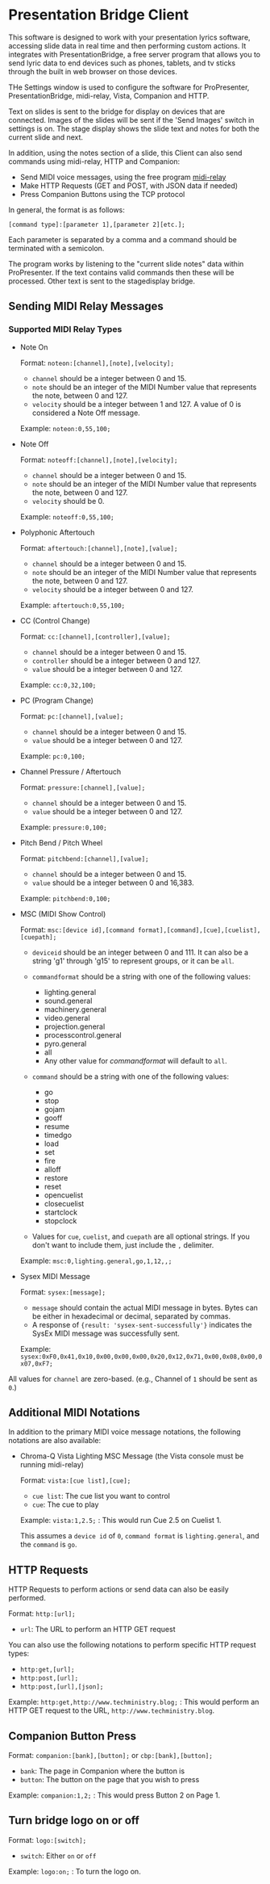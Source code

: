# Presentation Bridge Client

This software is designed to work with your presentation lyrics software, accessing slide data in real time and then performing custom actions. It integrates with PresentationBridge, a free server program that allows you to send lyric data to end devices such as phones, tablets, and tv sticks through the built in web browser on those devices. 

THe Settings window is used to configure the software for ProPresenter, PresentationBridge, midi-relay, Vista, Companion and HTTP. 

Text on slides is sent to the bridge for display on devices that are connected. Images of the slides will be sent if the 'Send Images' switch in settings is on. The stage display shows the slide text and notes for both the current slide and next.

In addition, using the notes section of a slide, this Client can also send commands using midi-relay, HTTP and Companion:
* Send MIDI voice messages, using the free program [midi-relay](http://github.com/josephdadams/midi-relay)
* Make HTTP Requests (GET and POST, with JSON data if needed)
* Press Companion Buttons using the TCP protocol

In general, the format is as follows:

`[command type]:[parameter 1],[parameter 2][etc.];`

Each parameter is separated by a comma and a command should be terminated with a semicolon. 

The program works by listening to the "current slide notes" data within ProPresenter. If the text contains valid commands  then these will be processed. Other text is sent to the stagedisplay bridge.

## Sending MIDI Relay Messages

### Supported MIDI Relay Types
* Note On

	Format: `noteon:[channel],[note],[velocity];`
	
	* `channel` should be a integer between 0 and 15.
	* `note` should be an integer of the MIDI Number value that represents the note, between 0 and 127.
	* `velocity` should be a integer between 1 and 127. A value of 0 is considered a Note Off message.

	Example: `noteon:0,55,100;`
	
* Note Off

	Format: `noteoff:[channel],[note],[velocity];`
	
	* `channel` should be a integer between 0 and 15.
	* `note` should be an integer of the MIDI Number value that represents the note, between 0 and 127.
	* `velocity` should be 0.

	Example: `noteoff:0,55,100;`

* Polyphonic Aftertouch

	Format: `aftertouch:[channel],[note],[value];`
	
	* `channel` should be a integer between 0 and 15.
	* `note` should be an integer of the MIDI Number value that represents the note, between 0 and 127.
	* `velocity` should be a integer between 0 and 127.

	Example: `aftertouch:0,55,100;`

* CC (Control Change)

	Format: `cc:[channel],[controller],[value];`
	
	* `channel` should be a integer between 0 and 15.
	* `controller` should be a integer between 0 and 127.
	* `value` should be a integer between 0 and 127.

	Example: `cc:0,32,100;`
	
* PC (Program Change)

	Format: `pc:[channel],[value];`

	* `channel` should be a integer between 0 and 15.
	* `value` should be a integer between 0 and 127.

	Example: `pc:0,100;`

* Channel Pressure / Aftertouch

	Format: `pressure:[channel],[value];`
	
	* `channel` should be a integer between 0 and 15.
	* `value` should be a integer between 0 and 127.

	Example: `pressure:0,100;`

* Pitch Bend / Pitch Wheel

	Format: `pitchbend:[channel],[value];`
	
	* `channel` should be a integer between 0 and 15.
	* `value` should be a integer between 0 and 16,383.

	Example: `pitchbend:0,100;`

* MSC (MIDI Show Control)

	Format: `msc:[device id],[command format],[command],[cue],[cuelist],[cuepath];`

	* `deviceid` should be an integer between 0 and 111. It can also be a string 'g1' through 'g15' to represent groups, or it can be `all`.

	* `commandformat` should be a string with one of the following values:
		* lighting.general
		* sound.general
		* machinery.general
		* video.general
		* projection.general
		* processcontrol.general
		* pyro.general
		* all
		* Any other value for _commandformat_ will default to `all`.
	
	* `command` should be a string with one of the following values:
		* go
		* stop
		* gojam
		* gooff
		* resume
		* timedgo
		* load
		* set
		* fire
		* alloff
		* restore
		* reset
		* opencuelist
		* closecuelist
		* startclock
		* stopclock

	* Values for `cue`, `cuelist`, and `cuepath` are all optional strings. If you don't want to include them, just include the `,` delimiter.

	Example: `msc:0,lighting.general,go,1,12,,;`

* Sysex MIDI Message

	Format: `sysex:[message];`
	
	* `message` should contain the actual MIDI message in bytes. Bytes can be either in hexadecimal or decimal, separated by commas.
	* A response of `{result: 'sysex-sent-successfully'}` indicates the SysEx MIDI message was successfully sent.

	Example: `sysex:0xF0,0x41,0x10,0x00,0x00,0x00,0x20,0x12,0x71,0x00,0x08,0x00,0x07,0xF7;`
	
All values for `channel` are zero-based. (e.g., Channel of `1` should be sent as `0`.)

## Additional MIDI Notations
In addition to the primary MIDI voice message notations, the following notations are also available:

* Chroma-Q Vista Lighting MSC Message (the Vista console must be running midi-relay)

	Format: `vista:[cue list],[cue];`

	* `cue list`: The cue list you want to control
	* `cue`: The cue to play

	Example: `vista:1,2.5;` : This would run Cue 2.5 on Cuelist 1.
	
	This assumes a `device id` of `0`, `command format` is `lighting.general`, and the `command` is `go`.

## HTTP Requests
HTTP Requests to perform actions or send data can also be easily performed.

Format: `http:[url];`

* `url`: The URL to perform an HTTP GET request

You can also use the following notations to perform specific HTTP request types:

* `http:get,[url];`
* `http:post,[url];`
* `http:post,[url],[json];`

Example: `http:get,http://www.techministry.blog;` : This would perform an HTTP GET request to the URL, `http://www.techministry.blog`.

## Companion Button Press

Format: `companion:[bank],[button];` or `cbp:[bank],[button];`

* `bank`: The page in Companion where the button is
* `button`: The button on the page that you wish to press

Example: `companion:1,2;` : This would press Button 2 on Page 1.

## Turn bridge logo on or off

Format: `logo:[switch];`

* `switch`: Either `on` or `off`

Example: `logo:on;` : To turn the logo on.
